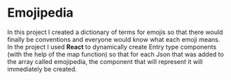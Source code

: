 # Emojipedia
In this project I created a dictionary of terms for emojis so that there would finally be conventions and everyone would know what each emoji means.      
In the project I used **React** to dynamically create Entry type components (with the help of the map function) so that for each Json that was added to the array called emojipedia, the component that will represent it will immediately be created.
